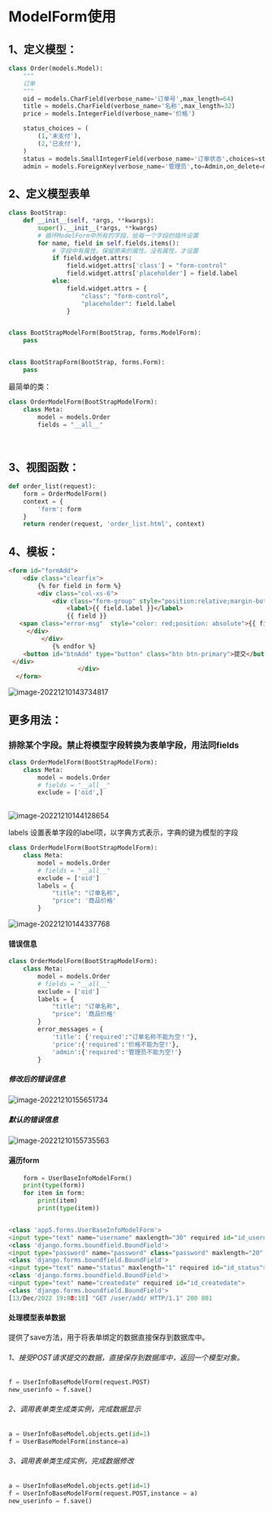 

# ModelForm使用

## 1、定义模型：

```python
class Order(models.Model):
    """
    订单
    """
    oid = models.CharField(verbose_name='订单号',max_length=64)
    title = models.CharField(verbose_name='名称',max_length=32)
    price = models.IntegerField(verbose_name='价格')

    status_choices = (
        (1,'未支付'),
        (2,'已支付'),
    )
    status = models.SmallIntegerField(verbose_name='订单状态',choices=status_choices,default=1)
    admin = models.ForeignKey(verbose_name='管理员',to=Admin,on_delete=models.CASCADE)
```



## 2、定义模型表单

```python
class BootStrap:
    def __init__(self, *args, **kwargs):
        super().__init__(*args, **kwargs)
        # 循环ModelForm中所有的字段，给每一个字段的插件设置
        for name, field in self.fields.items():
            # 字段中有属性，保留原来的属性。没有属性，才设置
            if field.widget.attrs:
                field.widget.attrs['class'] = "form-control"
                field.widget.attrs['placeholder'] = field.label
            else:
                field.widget.attrs = {
                    "class": "form-control",
                    "placeholder": field.label
                }


class BootStrapModelForm(BootStrap, forms.ModelForm):
    pass


class BootStrapForm(BootStrap, forms.Form):
    pass
```



最简单的类：

```python
class OrderModelForm(BootStrapModelForm):
    class Meta:
        model = models.Order
        fields = "__all__"
        
        
```



## 3、视图函数：

```python
def order_list(request):
    form = OrderModelForm()
    context = {
        'form': form
    }
    return render(request, 'order_list.html', context)
```

## 4、模板：

```html
<form id="formAdd">
    <div class="clearfix">
        {% for field in form %}
        <div class="col-xs-6">
            <div class="form-group" style="position:relative;margin-bottom: 20px;">
                <label>{{ field.label }}</label>
                {{ field }}
   <span class="error-msg"  style="color: red;position: absolute">{{ field.errors.0 }}</span>
     </div>
         </div>
            {% endfor %}
    <button id="btnAdd" type="button" class="btn btn-primary">提交</button>
 </div>
                   </div>
  </form>
```

![image-20221210143734817](assets/image-20221210143734817-1670654263202-2.png)

## 更多用法：

### 排除某个字段。禁止将模型字段转换为表单字段，用法同fields

```python
class OrderModelForm(BootStrapModelForm):
    class Meta:
        model = models.Order
        # fields = "__all__"
        exclude = ['oid',]
        
```

![image-20221210144128654](assets/image-20221210144128654.png)

labels 设置表单字段的label项，以字典方式表示，字典的键为模型的字段

```python
class OrderModelForm(BootStrapModelForm):
    class Meta:
        model = models.Order
        # fields = "__all__"
        exclude = ['oid']
        labels = {
            "title": "订单名称",
            "price": '商品价格'
        }
```

![image-20221210144337768](assets/image-20221210144337768.png)

#### 错误信息

```python
class OrderModelForm(BootStrapModelForm):
    class Meta:
        model = models.Order
        # fields = "__all__"
        exclude = ['oid']
        labels = {
            "title": "订单名称",
            "price": '商品价格'
        }
        error_messages = {
            'title': {'required':"订单名称不能为空！"},
            'price':{'required':'价格不能为空!'},
            'admin':{'required':'管理员不能为空!'}
        }
```

##### 修改后的错误信息

![image-20221210155651734](assets/image-20221210155651734.png)

##### 默认的错误信息

![image-20221210155735563](assets/image-20221210155735563.png)

#### 遍历form

```python
    form = UserBaseInfoModelForm()
    print(type(form))
    for item in form:
        print(item)
        print(type(item))
```

```python

<class 'app5.forms.UserBaseInfoModelForm'>
<input type="text" name="username" maxlength="30" required id="id_username">
<class 'django.forms.boundfield.BoundField'>
<input type="password" name="password" class="password" maxlength="20" required id="id_password">
<class 'django.forms.boundfield.BoundField'>
<input type="text" name="status" maxlength="1" required id="id_status">
<class 'django.forms.boundfield.BoundField'>
<input type="text" name="createdate" required id="id_createdate">
<class 'django.forms.boundfield.BoundField'>
[13/Dec/2022 19:08:18] "GET /user/add/ HTTP/1.1" 200 801

```

#### 处理模型表单数据

提供了save方法，用于将表单绑定的数据直接保存到数据库中。

###### 1、接受POST请求提交的数据，直接保存到数据库中，返回一个模型对象。

```python
f = UserInfoBaseModelForm(request.POST)
new_userinfo = f.save()
```

###### 2、调用表单类生成类实例，完成数据显示

```python
a = UserInfoBaseModel.objects.get(id=1)
f = UserBaseModelForm(instance=a)
```

###### 3、调用表单类生成实例，完成数据修改

```python
a = UserInfoBaseModel.objects.get(id=1)
f = UserInfoBaseModelForm(request.POST,instance = a)
new_userinfo = f.save()
```

